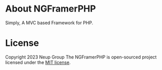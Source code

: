 # About NGFramerPHP
Simply, A MVC based Framework for PHP.

# License
Copyright 2023 Neup Group
The NGFramerPHP is open-sourced project licensed under the [MIT license](https://opensource.org/licenses/mit).
